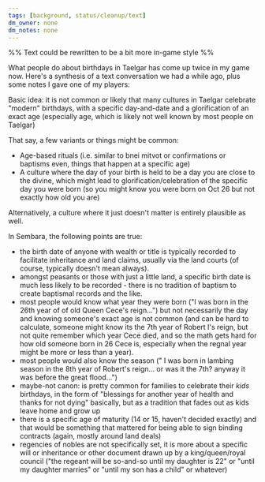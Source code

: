 ```yaml
---
tags: [background, status/cleanup/text]
dm_owner: none
dm_notes: none
---
```

%% Text could be rewritten to be a bit more in-game style %%

What people do about birthdays in Taelgar has come up twice in my game now. Here's a synthesis of a text conversation we had a while ago, plus some notes I gave one of my players:

Basic idea: it is not common or likely that many cultures in Taelgar celebrate "modern" birthdays, with a specific day-and-date and a glorification of an exact age (especially age, which is likely not well known by most people on Taelgar)

That say, a few variants or things might be common:

* Age-based rituals (i.e. similar to bnei mitvot or confirmations or baptisms even, things that happen at a specific age)
* A culture where the day of your birth is held to be a day you are close to the divine, which might lead to glorification/celebration of the specific day you were born (so you might know you were born on Oct 26 but not exactly how old you are)

Alternatively, a culture where it just doesn't matter is entirely plausible as well.

In Sembara, the following points are true:

* the birth date of anyone with wealth or title is typically recorded to facilitate inheritance and land claims, usually via the land courts (of course, typically doesn't mean always). 
* amongst peasants or those with just a little land, a specific birth date is much less likely to be recorded - there is no tradition of baptism to create baptismal records and the like. 
* most people would know what year they were born ("I was born in the 26th year of of old Queen Cece's reign...") but not necessarily the day and knowing someone's exact age is not common (and can be hard to calculate, someone might know its the 7th year of Robert I's reign, but not quite remember which year Cece died, and so the math gets hard for how old someone born in 26 Cece is, especially when the regnal year might be more or less than a year).
* most people would also know the season (" I was born in lambing season in the 8th year of Robert's reign... or was it the 7th? anyway it was before the great flood...")
* maybe-not canon: is pretty common for families to celebrate their _kids_ birthdays, in the form of "blessings for another year of health and thanks for not dying" basically, but as a tradition that fades out as kids leave home and grow up
* there is a specific age of maturity (14 or 15, haven't decided exactly) and that would be something that mattered for being able to sign binding contracts (again, mostly around land deals)
* regencies of nobles are not specifically set, it is more about a specific will or inheritance or other document drawn up by a king/queen/royal council ("the regeant will be so-and-so until my daughter is 22" or "until my daughter marries" or "until my son has a child" or whatever)